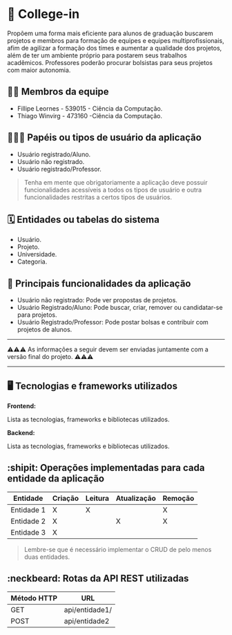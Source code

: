 # :checkered_flag: College-in

Propõem uma forma mais eficiente para alunos de graduação buscarem projetos e membros para formação de equipes e equipes multiprofissionais, afim de agilizar a formação dos times e aumentar a qualidade dos projetos, além de ter um ambiente próprio para postarem seus trabalhos acadêmicos. Professores poderão procurar bolsistas para seus projetos com maior autonomia.

## :technologist: Membros da equipe

- Fillipe Leornes - 539015 - Ciência da Computação.
- Thiago Winvirg - 473160 -Ciência da Computação.

## :people_holding_hands: Papéis ou tipos de usuário da aplicação

- Usuário registrado/Aluno.
- Usuário não registrado.
- Usuário registrado/Professor.


> Tenha em mente que obrigatoriamente a aplicação deve possuir funcionalidades acessíveis a todos os tipos de usuário e outra funcionalidades restritas a certos tipos de usuários.

## :spiral_calendar: Entidades ou tabelas do sistema

- Usuário.
- Projeto.
- Universidade.
- Categoria.

## :triangular_flag_on_post:	 Principais funcionalidades da aplicação

- Usuário não registrado: Pode ver propostas de projetos.
- Usuário Registrado/Aluno: Pode buscar, criar, remover ou candidatar-se para projetos.
- Usuário Registrado/Professor: Pode postar bolsas e contribuir com projetos de alunos.

----

:warning::warning::warning: As informações a seguir devem ser enviadas juntamente com a versão final do projeto. :warning::warning::warning:


----

## :desktop_computer: Tecnologias e frameworks utilizados

**Frontend:**

Lista as tecnologias, frameworks e bibliotecas utilizados.

**Backend:**

Lista as tecnologias, frameworks e bibliotecas utilizados.


## :shipit: Operações implementadas para cada entidade da aplicação


| Entidade| Criação | Leitura | Atualização | Remoção |
| --- | --- | --- | --- | --- |
| Entidade 1 | X |  X  |  | X |
| Entidade 2 | X |    |  X | X |
| Entidade 3 | X |    |  |  |

> Lembre-se que é necessário implementar o CRUD de pelo menos duas entidades.

## :neckbeard: Rotas da API REST utilizadas

| Método HTTP | URL |
| --- | --- |
| GET | api/entidade1/|
| POST | api/entidade2 |
